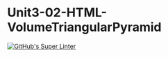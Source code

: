 # Unit3-02-HTML-VolumeTriangularPyramid
[![GitHub's Super Linter](https://github.com/ICS20-Programming-ZoiaB/Unit3-02-HTML-VolumeTriangularPyramid/workflows/GitHub's%20Super%20Linter/badge.svg)](https://github.com/ICS20-Programming-ZoiaB/Unit3-02-HTML-VolumeTriangularPyramid/actions)